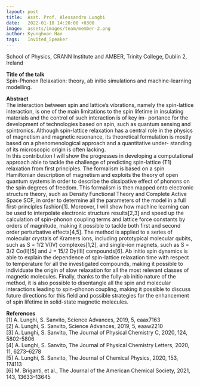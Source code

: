 ```yaml
---
layout: post
title:  Asst. Prof. Alessandro Lunghi
date:   2022-01-10 14:20:00 +0300
image:  assets/images/team/member-2.png
author: Kyunghoon Han
tags:   Invited_Speaker
---
```

School of Physics, CRANN Institute and AMBER, Trinity College, Dublin 2, Ireland  

**Title of the talk**   
Spin-Phonon Relaxation: theory, ab initio simulations and machine-learning modelling.  

**Abstract**  
The interaction between spin and lattice’s vibrations, namely the spin-lattice interaction, is one of the main limitations to the spin lifetime in insulating materials and the control of such interaction is of key im- portance for the development of technologies based on spin, such as quantum sensing and spintronics. Although spin-lattice relaxation has a central role in the physics of magnetism and magnetic resonance, its theoretical formulation is mostly based on a phenomenological approach and a quantitative under- standing of its microscopic origin is often lacking.  
In this contribution I will show the progresses in developing a computational approach able to tackle the challenge of predicting spin-lattice (T1) relaxation from first principles. The formalism is based on a spin Hamiltonian description of magnetism and exploits the theory of open quantum systems in order to describe the dissipative effect of phonons on the spin degrees of freedom. This formalism is then mapped onto electronic structure theory, such as Density Functional Theory and Complete Active Space SCF, in order to determine all the parameters of the model in a full first-principles fashion[1]. Moreover, I will show how machine learning can be used to interpolate electronic structure results[2,3] and speed up the calculation of spin-phonon coupling terms and lattice force constants by orders of magnitude, making it possible to tackle both first and second order perturbative effects[4,5].
The method is applied to a series of molecular crystals of Kramers ions, including prototypical molecular qubits, such as S = 1/2 V(IV) complexes[1,2], and single-ion magnets, such as S = 3/2 Co(II)[5] and J = 15/2 Dy(III) compounds[6]. Ab initio spin dynamics is able to explain the dependence of spin-lattice relaxation time with respect to temperature for all the investigated compounds, making it possible to individuate the origin of slow relaxation for all the most relevant classes of magnetic molecules. Finally, thanks to the fully-ab initio nature of the method, it is also possible to disentangle all the spin and molecular interactions leading to spin-phonon coupling, making it possible to discuss future directions for this field and possible strategies for the enhancement of spin lifetime in solid-state magnetic molecules.  

**References**  
[1] A. Lunghi, S. Sanvito, Science Advances, 2019, 5, eaax7163  
[2] A. Lunghi, S. Sanvito, Science Advances, 2019, 5, eaaw2210  
[3] A. Lunghi, S. Sanvito, The Journal of Physical Chemistry C, 2020, 124, 5802-5806  
[4] A. Lunghi, S. Sanvito, The Journal of Physical Chemistry Letters, 2020, 11, 6273–6278  
[5] A. Lunghi, S. Sanvito, The Journal of Chemical Physics, 2020, 153, 174113  
[6] M. Briganti, et al., The Journal of the American Chemical Society, 2021, 143, 13633–13645  